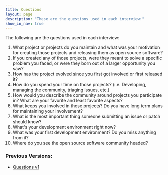 ```yaml
---
title: Questions
layout: page
description: "These are the questions used in each interview:"
show_in_nav: true
---
```


The following are the questions used in each interview:

1. What project or projects do you maintain and what was your motivation for creating those projects and releasing them as open source software?
1. If you created any of those projects, were they meant to solve a specific problem you faced, or were they born out of a larger opportunity you saw?
1. How has the project evolved since you first got involved or first released it?
1. How do you spend your time on those projects? (i.e. Developing, managing the community, triaging issues, etc.)
1. How would you describe the community around projects you participate in? What are your favorite and least favorite aspects?
1. What keeps you involved in those projects? Do you have long term plans for maintaining your involvement?
1. What is the most important thing someone submitting an issue or patch should know?
1. What's your development environment right now?
1. What was your first development environment? Do you miss anything from it?
1. Where do you see the open source software community headed?

### Previous Versions:

* [Questions v1](/questions/v1)
